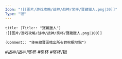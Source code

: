 ```yaml
---
Icon: "![[图片/游戏攻略/战神/战神/奖杯/寶藏獵人.png|30]]"
Type: "银"
---
```

```ad-common-silver-trophy
title: (Title:: "寶藏獵人")
![[图片/游戏攻略/战神/战神/奖杯/寶藏獵人.png|100]]

(Comment:: "使用藏寶圖找出所有的挖掘地點")
```

#战神/战神/奖杯 #奖杯 #奖杯/银
